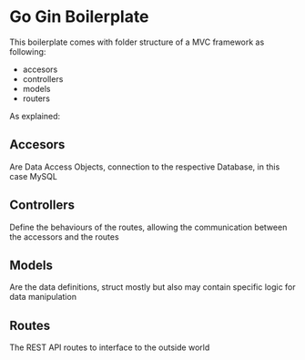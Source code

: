 # Go Gin Boilerplate

This boilerplate comes with folder structure of a MVC framework as following:

* accesors
* controllers
* models
* routers

As explained:

## Accesors

Are Data Access Objects, connection to the respective Database, in this case MySQL

## Controllers

Define the behaviours of the routes, allowing the communication between the accessors and the routes

## Models

Are the data definitions, struct mostly but also may contain specific logic for data manipulation

## Routes

The REST API routes to interface to the outside world